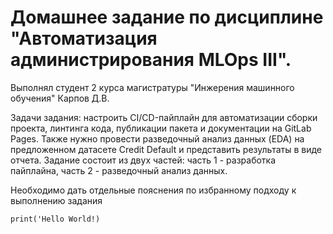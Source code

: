 # Домашнее задание по дисциплине "Автоматизация администрирования MLOps III".
Выполнял студент 2 курса магистратуры "Инжерения машинного обучения" Карпов Д.В.

Задачи задания: настроить CI/CD-пайплайн для автоматизации сборки проекта, линтинга кода, публикации пакета и документации на GitLab Pages. Также нужно провести разведочный анализ данных (EDA) на предложенном датасете Credit Default и представить результаты в виде отчета. Задание состоит из двух частей: часть 1 - разработка пайплайна, часть 2 - разведочный анализ данных.

Необходимо дать отдельные пояснения по избранному подходу к выполнению задания

```
print('Hello World!)
```

